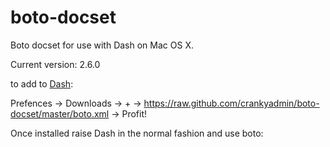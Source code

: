 boto-docset
===========

Boto docset for use with Dash on Mac OS X. 

Current version: 2.6.0

to add to [Dash](http://itunes.apple.com/gb/app/dash-docs-snippets/id458034879?mt=12):

Prefences -> Downloads -> + -> https://raw.github.com/crankyadmin/boto-docset/master/boto.xml -> Profit!

Once installed raise Dash in the normal fashion and use boto:
